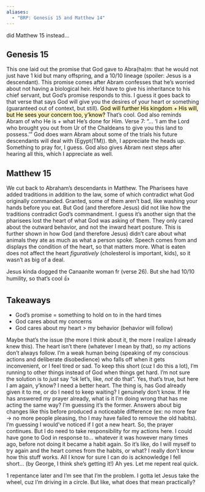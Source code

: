 ```yaml
---
aliases:
  - "BRP: Genesis 15 and Matthew 14"
---
```

did Matthew 15 instead…

## Genesis 15

This one laid out the promise that God gave to Abra(ha)m: that he would not just have 1 kid but many offspring, and a 10/10 lineage (spoiler: Jesus is a descendant). This promise comes after Abram confesses that he’s worried about not having a biological heir. He’d have to give his inheritance to his chief servant, but God’s promise responds to this. I guess it goes back to that verse that says God will give you the desires of your heart or something (guaranteed out of context, but still). <mark style="background: #FFF3A3A6;">God will further His kingdom + His will, but He sees your concern too, y’know?</mark> That’s cool. God also reminds Abram of who He is + what He’s done for Him. Verse 7: “… ‘I am the Lord who brought you out from Ur of the Chaldeans to give you this land to possess.’” God does warn Abram about some of the trials his future descendants will deal with (Egypt(TM)). tbh, I appreciate the heads up. Something to pray for, I guess. God also gives Abram next steps after hearing all this, which I appreciate as well.

## Matthew 15

We cut back to Abraham’s descendants in Matthew. The Pharisees have added traditions in addition to the law, some of which contradict what God originally commanded. Granted, some of them aren’t bad, like washing your hands before you eat. But God (and therefore Jesus) did not like how the traditions contradict God’s commandment. I guess it’s another sign that the pharisees lost the heart of what God was asking of them. They only cared about the outward behavior, and not the inward heart posture. This is further shown in how God (and therefore Jesus) didn’t care about what animals they ate as much as what a person spoke. Speech comes from and displays the condition of the heart, so that matters more. What is eaten does not affect the heart *figuratively* (cholesterol is important, kids), so it wasn’t as big of a deal.

Jesus kinda dogged the Canaanite woman fr (verse 26). But she had 10/10 humility, so that’s cool 👍

## Takeaways

- God’s promise = something to hold on to in the hard times
- God cares about my concerns
- God cares about my heart > my behavior (behavior will follow)

Maybe that’s the issue (the more I think about it, the more I realize I already knew this). The heart isn’t there (whatever I mean by that), so my actions don’t always follow. I’m a weak human being (speaking of my conscious actions and deliberate disobedience) who falls off when it gets inconvenient, or I feel tired or sad. To keep this short (cuz I do this a lot), I’m running to other things instead of God when things get hard. I’m not sure the solution is to *just* say “ok let’s, like, *not* do that”. Yes, that’s true, but here I am again, y’know? I need a better heart. The thing is, has God already given it to me, or do I need to keep waiting? I genuinely don’t know. If He has answered my prayer already, what is it I’m doing wrong that has me acting the same way? I’m guessing it’s the former. Answers about big changes like this before produced a noticeable difference (ex: no more fear -> no more people pleasing, tho I may have failed to remove the old habits). I’m guessing I would’ve noticed if I got a new heart. So, the prayer continues.
But I do need to take responsibility for my actions here. I could have gone to God in response to… whatever it was however many times ago, before not doing it became a habit again. So it’s like, do I will myself to try again and the heart comes from the habits, or what? I really don’t know how this stuff works. All I know for sure I can do is acknowledge I fell short… (by George, I think she’s getting it!)
Ah yes. Let me repent real quick.

1 repentance later and I’m see that I’m the problem. I gotta let Jesus take the wheel, cuz I’m driving in a circle. But like, what does that mean practically?